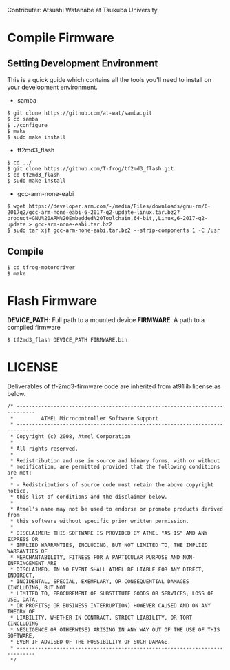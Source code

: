 Contributer: Atsushi Watanabe at Tsukuba University

# Compile Firmware

## Setting Development Environment

This is a quick guide which contains all the tools you'll need to install on your development environment.

* samba
```
$ git clone https://github.com/at-wat/samba.git
$ cd samba
$ ./configure
$ make
$ sudo make install
```

* tf2md3_flash
```
$ cd ../
$ git clone https://github.com/T-frog/tf2md3_flash.git
$ cd tf2md3_flash
$ sudo make install
```

* gcc-arm-none-eabi
```
$ wget https://developer.arm.com/-/media/Files/downloads/gnu-rm/6-2017q2/gcc-arm-none-eabi-6-2017-q2-update-linux.tar.bz2?product=GNU%20ARM%20Embedded%20Toolchain,64-bit,,Linux,6-2017-q2-update > gcc-arm-none-eabi.tar.bz2
$ sudo tar xjf gcc-arm-none-eabi.tar.bz2 --strip-components 1 -C /usr
```

## Compile

```
$ cd tfrog-motordriver
$ make
```

# Flash Firmware

**DEVICE_PATH**: Full path to a mounted device
**FIRMWARE**: A path to a compiled firmware

```
$ tf2md3_flash DEVICE_PATH FIRMWARE.bin
```

# LICENSE

Deliverables of tf-2md3-firmware code are inherited from at91lib license as below.

```
/* ----------------------------------------------------------------------------
 *         ATMEL Microcontroller Software Support 
 * ----------------------------------------------------------------------------
 * Copyright (c) 2008, Atmel Corporation
 *
 * All rights reserved.
 *
 * Redistribution and use in source and binary forms, with or without
 * modification, are permitted provided that the following conditions are met:
 *
 * - Redistributions of source code must retain the above copyright notice,
 * this list of conditions and the disclaimer below.
 *
 * Atmel's name may not be used to endorse or promote products derived from
 * this software without specific prior written permission.
 *
 * DISCLAIMER: THIS SOFTWARE IS PROVIDED BY ATMEL "AS IS" AND ANY EXPRESS OR
 * IMPLIED WARRANTIES, INCLUDING, BUT NOT LIMITED TO, THE IMPLIED WARRANTIES OF
 * MERCHANTABILITY, FITNESS FOR A PARTICULAR PURPOSE AND NON-INFRINGEMENT ARE
 * DISCLAIMED. IN NO EVENT SHALL ATMEL BE LIABLE FOR ANY DIRECT, INDIRECT,
 * INCIDENTAL, SPECIAL, EXEMPLARY, OR CONSEQUENTIAL DAMAGES (INCLUDING, BUT NOT
 * LIMITED TO, PROCUREMENT OF SUBSTITUTE GOODS OR SERVICES; LOSS OF USE, DATA,
 * OR PROFITS; OR BUSINESS INTERRUPTION) HOWEVER CAUSED AND ON ANY THEORY OF
 * LIABILITY, WHETHER IN CONTRACT, STRICT LIABILITY, OR TORT (INCLUDING
 * NEGLIGENCE OR OTHERWISE) ARISING IN ANY WAY OUT OF THE USE OF THIS SOFTWARE,
 * EVEN IF ADVISED OF THE POSSIBILITY OF SUCH DAMAGE.
 * ----------------------------------------------------------------------------
 */
 ```

